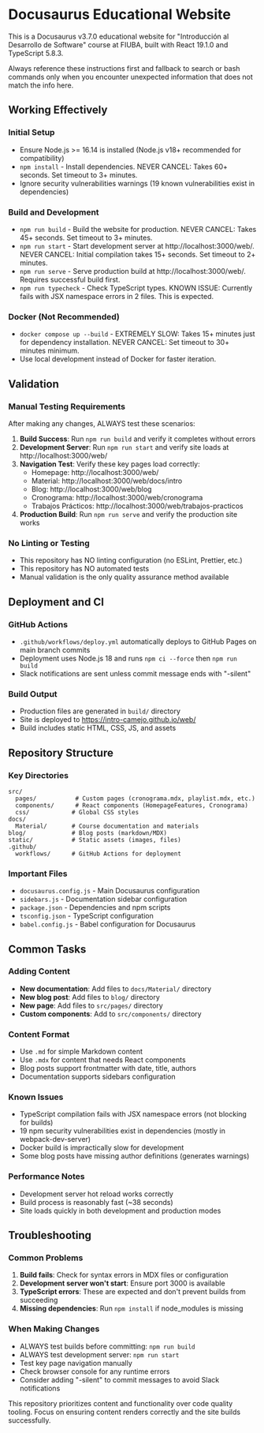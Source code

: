 # Docusaurus Educational Website

This is a Docusaurus v3.7.0 educational website for "Introducción al Desarrollo de Software" course at FIUBA, built with React 19.1.0 and TypeScript 5.8.3.

Always reference these instructions first and fallback to search or bash commands only when you encounter unexpected information that does not match the info here.

## Working Effectively

### Initial Setup
- Ensure Node.js >= 16.14 is installed (Node.js v18+ recommended for compatibility)
- `npm install` - Install dependencies. NEVER CANCEL: Takes 60+ seconds. Set timeout to 3+ minutes.
- Ignore security vulnerabilities warnings (19 known vulnerabilities exist in dependencies)

### Build and Development
- `npm run build` - Build the website for production. NEVER CANCEL: Takes 45+ seconds. Set timeout to 3+ minutes.
- `npm run start` - Start development server at http://localhost:3000/web/. NEVER CANCEL: Initial compilation takes 15+ seconds. Set timeout to 2+ minutes.
- `npm run serve` - Serve production build at http://localhost:3000/web/. Requires successful build first.
- `npm run typecheck` - Check TypeScript types. KNOWN ISSUE: Currently fails with JSX namespace errors in 2 files. This is expected.

### Docker (Not Recommended)
- `docker compose up --build` - EXTREMELY SLOW: Takes 15+ minutes just for dependency installation. NEVER CANCEL: Set timeout to 30+ minutes minimum.
- Use local development instead of Docker for faster iteration.

## Validation

### Manual Testing Requirements
After making any changes, ALWAYS test these scenarios:
1. **Build Success**: Run `npm run build` and verify it completes without errors
2. **Development Server**: Run `npm run start` and verify site loads at http://localhost:3000/web/
3. **Navigation Test**: Verify these key pages load correctly:
   - Homepage: http://localhost:3000/web/
   - Material: http://localhost:3000/web/docs/intro
   - Blog: http://localhost:3000/web/blog
   - Cronograma: http://localhost:3000/web/cronograma
   - Trabajos Prácticos: http://localhost:3000/web/trabajos-practicos
4. **Production Build**: Run `npm run serve` and verify the production site works

### No Linting or Testing
- This repository has NO linting configuration (no ESLint, Prettier, etc.)
- This repository has NO automated tests
- Manual validation is the only quality assurance method available

## Deployment and CI

### GitHub Actions
- `.github/workflows/deploy.yml` automatically deploys to GitHub Pages on main branch commits
- Deployment uses Node.js 18 and runs `npm ci --force` then `npm run build`
- Slack notifications are sent unless commit message ends with "-silent"

### Build Output
- Production files are generated in `build/` directory
- Site is deployed to https://intro-camejo.github.io/web/
- Build includes static HTML, CSS, JS, and assets

## Repository Structure

### Key Directories
```
src/
  pages/           # Custom pages (cronograma.mdx, playlist.mdx, etc.)
  components/      # React components (HomepageFeatures, Cronograma)
  css/            # Global CSS styles
docs/
  Material/       # Course documentation and materials
blog/             # Blog posts (markdown/MDX)
static/           # Static assets (images, files)
.github/
  workflows/      # GitHub Actions for deployment
```

### Important Files
- `docusaurus.config.js` - Main Docusaurus configuration
- `sidebars.js` - Documentation sidebar configuration  
- `package.json` - Dependencies and npm scripts
- `tsconfig.json` - TypeScript configuration
- `babel.config.js` - Babel configuration for Docusaurus

## Common Tasks

### Adding Content
- **New documentation**: Add files to `docs/Material/` directory
- **New blog post**: Add files to `blog/` directory
- **New page**: Add files to `src/pages/` directory
- **Custom components**: Add to `src/components/` directory

### Content Format
- Use `.md` for simple Markdown content
- Use `.mdx` for content that needs React components
- Blog posts support frontmatter with date, title, authors
- Documentation supports sidebars configuration

### Known Issues
- TypeScript compilation fails with JSX namespace errors (not blocking for builds)
- 19 npm security vulnerabilities exist in dependencies (mostly in webpack-dev-server)
- Docker build is impractically slow for development
- Some blog posts have missing author definitions (generates warnings)

### Performance Notes
- Development server hot reload works correctly
- Build process is reasonably fast (~38 seconds)
- Site loads quickly in both development and production modes

## Troubleshooting

### Common Problems
1. **Build fails**: Check for syntax errors in MDX files or configuration
2. **Development server won't start**: Ensure port 3000 is available
3. **TypeScript errors**: These are expected and don't prevent builds from succeeding
4. **Missing dependencies**: Run `npm install` if node_modules is missing

### When Making Changes
- ALWAYS test builds before committing: `npm run build`
- ALWAYS test development server: `npm run start`
- Test key page navigation manually
- Check browser console for any runtime errors
- Consider adding "-silent" to commit messages to avoid Slack notifications

This repository prioritizes content and functionality over code quality tooling. Focus on ensuring content renders correctly and the site builds successfully.